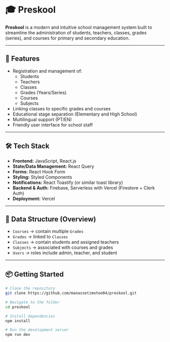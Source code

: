 # 🎓 Preskool

**Preskool** is a modern and intuitive school management system built to streamline the administration of students, teachers, classes, grades (series), and courses for primary and secondary education.

---

## 🚀 Features

- Registration and management of:
  - Students
  - Teachers
  - Classes
  - Grades (Years/Series)
  - Courses
  - Subjects
- Linking classes to specific grades and courses
- Educational stage separation (Elementary and High School)
- Multilingual support (PT/EN)
- Friendly user interface for school staff

---

## 🛠️ Tech Stack

- **Frontend:** JavaScript, React.js
- **State/Data Management:** React Query
- **Forms:** React Hook Form
- **Styling:** Styled Components
- **Notifications:** React Toastify (or similar toast library)
- **Backend & Auth:** Firebase, Serverless with Vercel (Firestore + Clerk Auth)
- **Deployment:** Vercel

---

## 📁 Data Structure (Overview)

- `Courses` → contain multiple `Grades`
- `Grades` → linked to `Classes`
- `Classes` → contain students and assigned teachers
- `Subjects` → associated with courses and grades
- `Users` → roles include admin, teacher, and student

---

## 📦 Getting Started

```bash
# Clone the repository
git clone https://github.com/manassetimoteo04/preskool.git

# Navigate to the folder
cd preskool

# Install dependencies
npm install

# Run the development server
npm run dev
```
